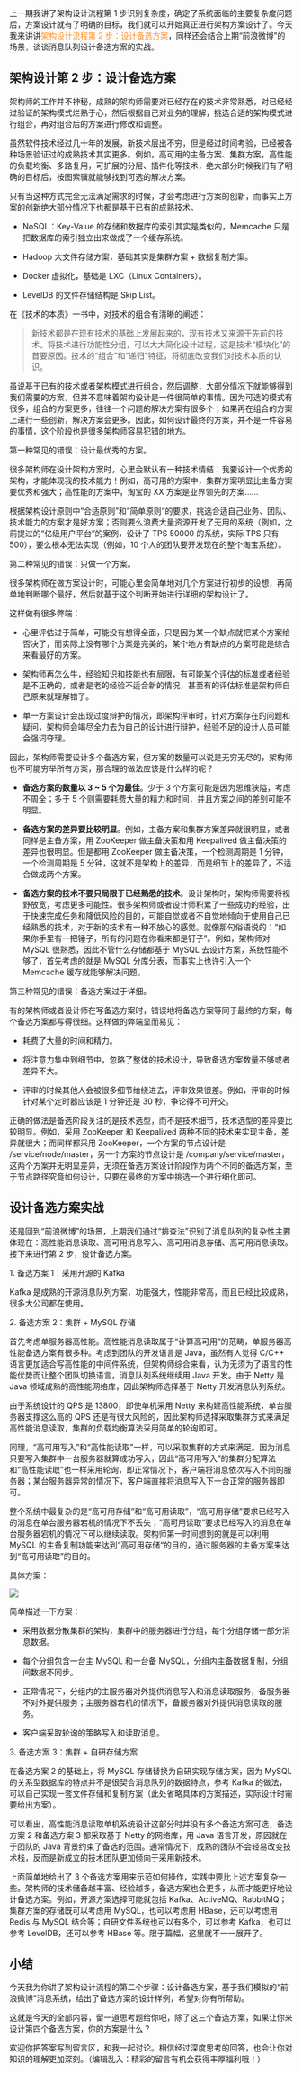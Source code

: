 上一期我讲了架构设计流程第 1 步识别复杂度，确定了系统面临的主要复杂度问题后，方案设计就有了明确的目标，我们就可以开始真正进行架构方案设计了。今天我来讲讲<span style="color:#fa8e24">架构设计流程第 2 步：设计备选方案</span>，同样还会结合上期“前浪微博”的场景，谈谈消息队列设计备选方案的实战。

## 架构设计第 2 步：设计备选方案

架构师的工作并不神秘，成熟的架构师需要对已经存在的技术非常熟悉，对已经经过验证的架构模式烂熟于心，然后根据自己对业务的理解，挑选合适的架构模式进行组合，再对组合后的方案进行修改和调整。

虽然软件技术经过几十年的发展，新技术层出不穷，但是经过时间考验，已经被各种场景验证过的成熟技术其实更多。例如，高可用的主备方案、集群方案，高性能的负载均衡、多路复用，可扩展的分层、插件化等技术，绝大部分时候我们有了明确的目标后，按图索骥就能够找到可选的解决方案。

只有当这种方式完全无法满足需求的时候，才会考虑进行方案的创新，而事实上方案的创新绝大部分情况下也都是基于已有的成熟技术。

* NoSQL：Key-Value 的存储和数据库的索引其实是类似的，Memcache 只是把数据库的索引独立出来做成了一个缓存系统。

* Hadoop 大文件存储方案，基础其实是集群方案 + 数据复制方案。

* Docker 虚拟化，基础是 LXC（Linux Containers）。

* LevelDB 的文件存储结构是 Skip List。

在《技术的本质》一书中，对技术的组合有清晰的阐述：

>新技术都是在现有技术的基础上发展起来的，现有技术又来源于先前的技术。将技术进行功能性分组，可以大大简化设计过程，这是技术“模块化”的首要原因。技术的“组合”和“递归”特征，将彻底改变我们对技术本质的认识。

虽说基于已有的技术或者架构模式进行组合，然后调整，大部分情况下就能够得到我们需要的方案，但并不意味着架构设计是一件很简单的事情。因为可选的模式有很多，组合的方案更多，往往一个问题的解决方案有很多个；如果再在组合的方案上进行一些创新，解决方案会更多。因此，如何设计最终的方案，并不是一件容易的事情，这个阶段也是很多架构师容易犯错的地方。

第一种常见的错误：设计最优秀的方案。

很多架构师在设计架构方案时，心里会默认有一种技术情结：我要设计一个优秀的架构，才能体现我的技术能力！例如，高可用的方案中，集群方案明显比主备方案要优秀和强大；高性能的方案中，淘宝的 XX 方案是业界领先的方案……

根据架构设计原则中“合适原则”和“简单原则“的要求，挑选合适自己业务、团队、技术能力的方案才是好方案；否则要么浪费大量资源开发了无用的系统（例如，之前提过的“亿级用户平台”的案例，设计了 TPS 50000 的系统，实际 TPS 只有 500），要么根本无法实现（例如，10 个人的团队要开发现在的整个淘宝系统）。

第二种常见的错误：只做一个方案。

很多架构师在做方案设计时，可能心里会简单地对几个方案进行初步的设想，再简单地判断哪个最好，然后就基于这个判断开始进行详细的架构设计了。

这样做有很多弊端：

* 心里评估过于简单，可能没有想得全面，只是因为某一个缺点就把某个方案给否决了，而实际上没有哪个方案是完美的，某个地方有缺点的方案可能是综合来看最好的方案。

* 架构师再怎么牛，经验知识和技能也有局限，有可能某个评估的标准或者经验是不正确的，或者是老的经验不适合新的情况，甚至有的评估标准是架构师自己原来就理解错了。

* 单一方案设计会出现过度辩护的情况，即架构评审时，针对方案存在的问题和疑问，架构师会竭尽全力去为自己的设计进行辩护，经验不足的设计人员可能会强词夺理。

因此，架构师需要设计多个备选方案，但方案的数量可以说是无穷无尽的，架构师也不可能穷举所有方案，那合理的做法应该是什么样的呢？

* **备选方案的数量以 3 ~ 5 个为最佳**。少于 3 个方案可能是因为思维狭隘，考虑不周全；多于 5 个则需要耗费大量的精力和时间，并且方案之间的差别可能不明显。

* **备选方案的差异要比较明显**。例如，主备方案和集群方案差异就很明显，或者同样是主备方案，用 ZooKeeper 做主备决策和用 Keepalived 做主备决策的差异也很明显。但是都用 ZooKeeper 做主备决策，一个检测周期是 1 分钟，一个检测周期是 5 分钟，这就不是架构上的差异，而是细节上的差异了，不适合做成两个方案。

* **备选方案的技术不要只局限于已经熟悉的技术**。设计架构时，架构师需要将视野放宽，考虑更多可能性。很多架构师或者设计师积累了一些成功的经验，出于快速完成任务和降低风险的目的，可能自觉或者不自觉地倾向于使用自己已经熟悉的技术，对于新的技术有一种不放心的感觉。就像那句俗语说的：“如果你手里有一把锤子，所有的问题在你看来都是钉子”。例如，架构师对 MySQL 很熟悉，因此不管什么存储都基于 MySQL 去设计方案，系统性能不够了，首先考虑的就是 MySQL 分库分表，而事实上也许引入一个 Memcache 缓存就能够解决问题。

第三种常见的错误：备选方案过于详细。

有的架构师或者设计师在写备选方案时，错误地将备选方案等同于最终的方案，每个备选方案都写得很细。这样做的弊端显而易见：

* 耗费了大量的时间和精力。

* 将注意力集中到细节中，忽略了整体的技术设计，导致备选方案数量不够或者差异不大。

* 评审的时候其他人会被很多细节给绕进去，评审效果很差。例如，评审的时候针对某个定时器应该是 1 分钟还是 30 秒，争论得不可开交。

正确的做法是备选阶段关注的是技术选型，而不是技术细节，技术选型的差异要比较明显。例如，采用 ZooKeeper 和 Keepalived 两种不同的技术来实现主备，差异就很大；而同样都采用 ZooKeeper，一个方案的节点设计是 /service/node/master，另一个方案的节点设计是 /company/service/master，这两个方案并无明显差异，无须在备选方案设计阶段作为两个不同的备选方案，至于节点路径究竟如何设计，只要在最终的方案中挑选一个进行细化即可。

## 设计备选方案实战

还是回到“前浪微博”的场景，上期我们通过“排查法”识别了消息队列的复杂性主要体现在：高性能消息读取、高可用消息写入、高可用消息存储、高可用消息读取。接下来进行第 2 步，设计备选方案。

1\. 备选方案 1：采用开源的 Kafka

Kafka 是成熟的开源消息队列方案，功能强大，性能非常高，而且已经比较成熟，很多大公司都在使用。

2\. 备选方案 2：集群 + MySQL 存储

首先考虑单服务器高性能。高性能消息读取属于“计算高可用”的范畴，单服务器高性能备选方案有很多种。考虑到团队的开发语言是 Java，虽然有人觉得 C/C++ 语言更加适合写高性能的中间件系统，但架构师综合来看，认为无须为了语言的性能优势而让整个团队切换语言，消息队列系统继续用 Java 开发。由于 Netty 是 Java 领域成熟的高性能网络库，因此架构师选择基于 Netty 开发消息队列系统。

由于系统设计的 QPS 是 13800，即使单机采用 Netty 来构建高性能系统，单台服务器支撑这么高的 QPS 还是有很大风险的，因此架构师选择采取集群方式来满足高性能消息读取，集群的负载均衡算法采用简单的轮询即可。

同理，“高可用写入”和“高性能读取”一样，可以采取集群的方式来满足。因为消息只要写入集群中一台服务器就算成功写入，因此“高可用写入”的集群分配算法和“高性能读取”也一样采用轮询，即正常情况下，客户端将消息依次写入不同的服务器；某台服务器异常的情况下，客户端直接将消息写入下一台正常的服务器即可。

整个系统中最复杂的是“高可用存储”和“高可用读取”，“高可用存储”要求已经写入的消息在单台服务器宕机的情况下不丢失；“高可用读取”要求已经写入的消息在单台服务器宕机的情况下可以继续读取。架构师第一时间想到的就是可以利用 MySQL 的主备复制功能来达到“高可用存储“的目的，通过服务器的主备方案来达到“高可用读取”的目的。

具体方案：

![](7b224715dc8efe67faa2af94922f948a.png)

简单描述一下方案：

* 采用数据分散集群的架构，集群中的服务器进行分组，每个分组存储一部分消息数据。

* 每个分组包含一台主 MySQL 和一台备 MySQL，分组内主备数据复制，分组间数据不同步。

* 正常情况下，分组内的主服务器对外提供消息写入和消息读取服务，备服务器不对外提供服务；主服务器宕机的情况下，备服务器对外提供消息读取的服务。

* 客户端采取轮询的策略写入和读取消息。

3\. 备选方案 3：集群 + 自研存储方案

在备选方案 2 的基础上，将 MySQL 存储替换为自研实现存储方案，因为 MySQL 的关系型数据库的特点并不是很契合消息队列的数据特点，参考 Kafka 的做法，可以自己实现一套文件存储和复制方案（此处省略具体的方案描述，实际设计时需要给出方案）。

可以看出，高性能消息读取单机系统设计这部分时并没有多个备选方案可选，备选方案 2 和备选方案 3 都采取基于 Netty 的网络库，用 Java 语言开发，原因就在于团队的 Java 背景约束了备选的范围。通常情况下，成熟的团队不会轻易改变技术栈，反而是新成立的技术团队更加倾向于采用新技术。

上面简单地给出了 3 个备选方案用来示范如何操作，实践中要比上述方案复杂一些。架构师的技术储备越丰富、经验越多，备选方案也会更多，从而才能更好地设计备选方案。例如，开源方案选择可能就包括 Kafka、ActiveMQ、RabbitMQ；集群方案的存储既可以考虑用 MySQL，也可以考虑用 HBase，还可以考虑用 Redis 与 MySQL 结合等；自研文件系统也可以有多个，可以参考 Kafka，也可以参考 LevelDB，还可以参考 HBase 等。限于篇幅，这里就不一一展开了。

## 小结

今天我为你讲了架构设计流程的第二个步骤：设计备选方案，基于我们模拟的“前浪微博”消息系统，给出了备选方案的设计样例，希望对你有所帮助。

这就是今天的全部内容，留一道思考题给你吧，除了这三个备选方案，如果让你来设计第四个备选方案，你的方案是什么？

欢迎你把答案写到留言区，和我一起讨论。相信经过深度思考的回答，也会让你对知识的理解更加深刻。（编辑乱入：精彩的留言有机会获得丰厚福利哦！）